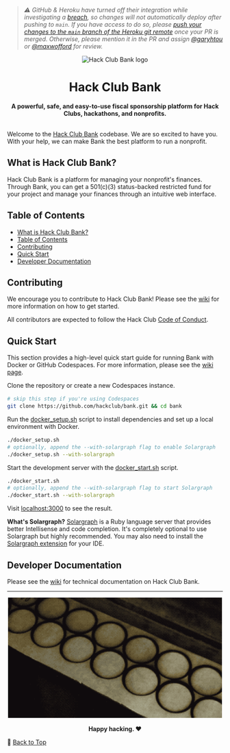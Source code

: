 > _⚠️ GitHub & Heroku have turned off their integration while investigating a [breach](https://github.blog/2022-04-15-security-alert-stolen-oauth-user-tokens/), so changes will not automatically deploy after pushing to `main`. If you have access to do so, please [push your changes to the `main` branch of the Heroku git remote](https://devcenter.heroku.com/articles/git) once your PR is merged. Otherwise, please mention it in the PR and assign [@garyhtou](https://github.com/garyhtou) or [@maxwofford](https://github.com/maxwofford) for review._

<div align="center">
  <img src="https://cloud-5yru8jas0-hack-club-bot.vercel.app/0logo-512.png" width="126" alt="Hack Club Bank logo">
  <h1>Hack Club Bank</h1>
  <strong>A powerful, safe, and easy-to-use fiscal sponsorship platform for Hack Clubs, hackathons, and nonprofits.</strong>
</div>
<br>

Welcome to the [Hack Club Bank](https://hackclub.com/bank/) codebase. We are so excited to have you. With your help, we can make Bank the best platform to run a nonprofit.

## What is Hack Club Bank?

Hack Club Bank is a platform for managing your nonprofit's finances. Through Bank, you can get a 501(c)(3) status-backed restricted fund for your project and manage your finances through an intuitive web interface.

## Table of Contents

- [What is Hack Club Bank?](#what-is-hack-club-bank)
- [Table of Contents](#table-of-contents)
- [Contributing](#contributing)
- [Quick Start](#quick-start)
- [Developer Documentation](#developer-documentation)

## Contributing

We encourage you to contribute to Hack Club Bank! Please see the [wiki](https://github.com/hackclub/bank/wiki) for more information on how to get started.

All contributors are expected to follow the Hack Club [Code of Conduct](https://hackclub.com/conduct).

## Quick Start

This section provides a high-level quick start guide for running Bank with Docker or GitHub Codespaces. For more information, please see the [wiki page](https://github.com/hackclub/bank/wiki/Development).

Clone the repository or create a new Codespaces instance.

```bash
# skip this step if you're using Codespaces
git clone https://github.com/hackclub/bank.git && cd bank
```

Run the [docker_setup.sh](./docker_setup.sh) script to install dependencies and set up a local environment with Docker.

```bash
./docker_setup.sh
# optionally, append the --with-solargraph flag to enable Solargraph
./docker_setup.sh --with-solargraph
```

Start the development server with the [docker_start.sh](./docker_start.sh) script.

```bash
./docker_start.sh
# optionally, append the --with-solargraph flag to start Solargraph
./docker_start.sh --with-solargraph
```

Visit [localhost:3000](http://localhost:3000) to see the result.

**What's Solargraph?** [Solargraph](https://solargraph.org/) is a Ruby language server that provides better Intellisense and code completion. It's completely optional to use Solargraph but highly recommended. You may also need to install the [Solargraph extension](https://github.com/castwide/solargraph#using-solargraph) for your IDE.

## Developer Documentation

Please see the [wiki](https://github.com/hackclub/bank/wiki) for technical documentation on Hack Club Bank.

---

<div align="center">
<img src="./hack_club_bank_laser.gif" alt="Laser engraving the Hack Club Bank logo" width="500">
<br>
<p><strong>Happy hacking. ❤️</strong></p>
</div>

🔼 [Back to Top](#)
